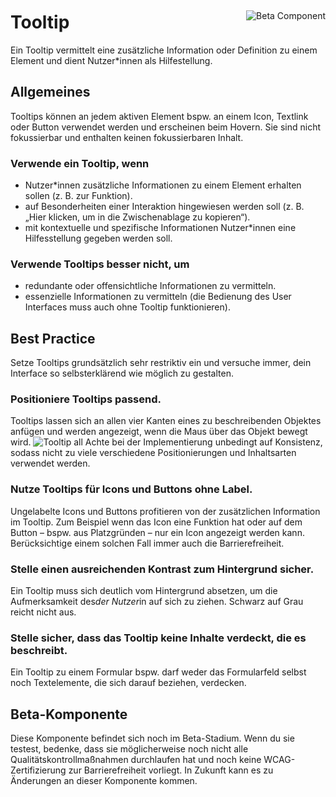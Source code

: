 <div style="display: inline-flex; align-items: center; justify-content: space-between; width: 100%;">
    <h1>Tooltip</h1>
    <img src="assets/beta.png" alt="Beta Component" />
</div>
Ein Tooltip vermittelt eine zusätzliche Information oder Definition zu einem Element und dient Nutzer*innen als Hilfestellung.

## Allgemeines

Tooltips können an jedem aktiven Element bspw. an einem Icon, Textlink oder Button verwendet werden und erscheinen beim Hovern. Sie sind nicht fokussierbar und enthalten keinen fokussierbaren Inhalt.

### Verwende ein Tooltip, wenn

- Nutzer\*innen zusätzliche Informationen zu einem Element erhalten sollen (z. B. zur
  Funktion).
- auf Besonderheiten einer Interaktion hingewiesen werden soll (z. B. „Hier klicken, um
  in die Zwischenablage zu kopieren“).
- mit kontextuelle und spezifische Informationen Nutzer\*innen eine Hilfesstellung gegeben werden soll.

### Verwende Tooltips besser nicht, um

- redundante oder offensichtliche Informationen zu vermitteln.
- essenzielle Informationen zu vermitteln (die Bedienung des User Interfaces muss auch ohne Tooltip funktionieren).

## Best Practice

Setze Tooltips grundsätzlich sehr restriktiv ein und versuche immer, dein Interface so selbsterklärend wie möglich zu gestalten.

### Positioniere Tooltips passend.

Tooltips lassen sich an allen vier Kanten eines zu beschreibenden Objektes anfügen und
werden angezeigt, wenn die Maus über das Objekt bewegt wird.
![Tooltip all](assets/3_components/tooltip/Tooltip_all.jpeg)
Achte bei der Implementierung unbedingt auf Konsistenz, sodass nicht zu viele verschiedene Positionierungen und Inhaltsarten verwendet werden.

### Nutze Tooltips für Icons und Buttons ohne Label.

Ungelabelte Icons und Buttons profitieren von der zusätzlichen Information im Tooltip. Zum
Beispiel wenn das Icon eine Funktion hat oder auf dem Button – bspw. aus Platzgründen –
nur ein Icon angezeigt werden kann. Berücksichtige einem solchen Fall immer auch die
Barrierefreiheit.

### Stelle einen ausreichenden Kontrast zum Hintergrund sicher.

Ein Tooltip muss sich deutlich vom Hintergrund absetzen, um die Aufmerksamkeit des*der
Nutzer*in auf sich zu ziehen. Schwarz auf Grau reicht nicht aus.

### Stelle sicher, dass das Tooltip keine Inhalte verdeckt, die es beschreibt.

Ein Tooltip zu einem Formular bspw. darf weder das Formularfeld selbst noch Textelemente,
die sich darauf beziehen, verdecken.

## Beta-Komponente

Diese Komponente befindet sich noch im Beta-Stadium. Wenn du sie testest, bedenke, dass sie möglicherweise noch nicht alle Qualitätskontrollmaßnahmen durchlaufen hat und noch keine WCAG-Zertifizierung zur Barrierefreiheit vorliegt. In Zukunft kann es zu Änderungen an dieser Komponente kommen.
